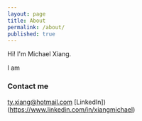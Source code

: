 ```yaml
---
layout: page
title: About
permalink: /about/
published: true
---
```



Hi! I'm Michael Xiang.

I am 

### Contact me

[ty.xiang@hotmail.com](mailto:ty.xiang@hotmail.com)
[LinkedIn])(https://www.linkedin.com/in/xiangmichael)

